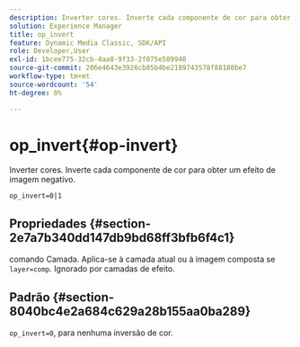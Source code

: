 ```yaml
---
description: Inverter cores. Inverte cada componente de cor para obter um efeito de imagem negativo.
solution: Experience Manager
title: op_invert
feature: Dynamic Media Classic, SDK/API
role: Developer,User
exl-id: 1bcee775-32cb-4aa8-9f33-2f075e589940
source-git-commit: 206e4643e3926cb85b4be2189743578f88180be7
workflow-type: tm+mt
source-wordcount: '54'
ht-degree: 0%

---
```


# op_invert{#op-invert}

Inverter cores. Inverte cada componente de cor para obter um efeito de imagem negativo.

`op_invert=0|1`

## Propriedades {#section-2e7a7b340dd147db9bd68ff3bfb6f4c1}

comando Camada. Aplica-se à camada atual ou à imagem composta se `layer=comp`. Ignorado por camadas de efeito.

## Padrão {#section-8040bc4e2a684c629a28b155aa0ba289}

`op_invert=0`, para nenhuma inversão de cor.
